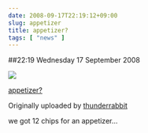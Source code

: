 ```yaml
---
date: 2008-09-17T22:19:12+09:00
slug: appetizer
title: appetizer?
tags: [ "news" ]
---
```


##22:19 Wednesday 17 September 2008


[![](https://farm4.static.flickr.com/3058/2864684557_bf26e58abe.jpg)](https://www.flickr.com/photos/thunderrabbit/2864684557/)
  


[appetizer?](https://www.flickr.com/photos/thunderrabbit/2864684557/)
  

Originally uploaded by [thunderrabbit](https://www.flickr.com/people/thunderrabbit/)




we got 12 chips for an appetizer...
  

